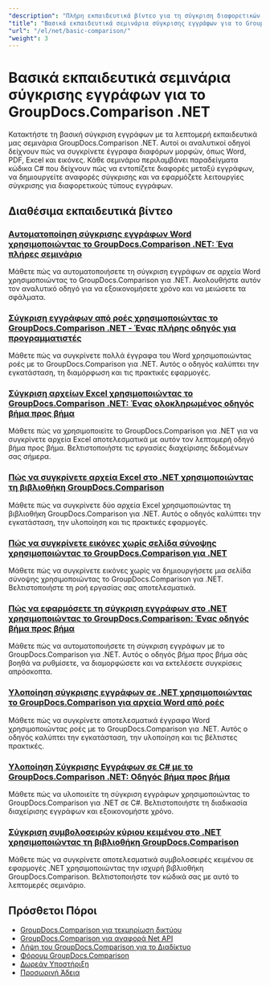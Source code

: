 ```yaml
---
"description": "Πλήρη εκπαιδευτικά βίντεο για τη σύγκριση διαφορετικών τύπων εγγράφων όπως Word, PDF, Excel, εικόνες και άλλα χρησιμοποιώντας το GroupDocs.Comparison για .NET."
"title": "Βασικά εκπαιδευτικά σεμινάρια σύγκρισης εγγράφων για το GroupDocs.Comparison .NET"
"url": "/el/net/basic-comparison/"
"weight": 3
---
```


# Βασικά εκπαιδευτικά σεμινάρια σύγκρισης εγγράφων για το GroupDocs.Comparison .NET

Κατακτήστε τη βασική σύγκριση εγγράφων με τα λεπτομερή εκπαιδευτικά μας σεμινάρια GroupDocs.Comparison .NET. Αυτοί οι αναλυτικοί οδηγοί δείχνουν πώς να συγκρίνετε έγγραφα διαφόρων μορφών, όπως Word, PDF, Excel και εικόνες. Κάθε σεμινάριο περιλαμβάνει παραδείγματα κώδικα C# που δείχνουν πώς να εντοπίζετε διαφορές μεταξύ εγγράφων, να δημιουργείτε αναφορές σύγκρισης και να εφαρμόζετε λειτουργίες σύγκρισης για διαφορετικούς τύπους εγγράφων.

## Διαθέσιμα εκπαιδευτικά βίντεο

### [Αυτοματοποίηση σύγκρισης εγγράφων Word χρησιμοποιώντας το GroupDocs.Comparison .NET: Ένα πλήρες σεμινάριο](./automate-word-compare-groupdocs-net-tutorial/)
Μάθετε πώς να αυτοματοποιήσετε τη σύγκριση εγγράφων σε αρχεία Word χρησιμοποιώντας το GroupDocs.Comparison για .NET. Ακολουθήστε αυτόν τον αναλυτικό οδηγό για να εξοικονομήσετε χρόνο και να μειώσετε τα σφάλματα.

### [Σύγκριση εγγράφων από ροές χρησιμοποιώντας το GroupDocs.Comparison .NET - Ένας πλήρης οδηγός για προγραμματιστές](./compare-documents-groupdocs-comparison-net/)
Μάθετε πώς να συγκρίνετε πολλά έγγραφα του Word χρησιμοποιώντας ροές με το GroupDocs.Comparison για .NET. Αυτός ο οδηγός καλύπτει την εγκατάσταση, τη διαμόρφωση και τις πρακτικές εφαρμογές.

### [Σύγκριση αρχείων Excel χρησιμοποιώντας το GroupDocs.Comparison .NET: Ένας ολοκληρωμένος οδηγός βήμα προς βήμα](./groupdocs-comparison-net-excel-files-step-by-step-guide/)
Μάθετε πώς να χρησιμοποιείτε το GroupDocs.Comparison για .NET για να συγκρίνετε αρχεία Excel αποτελεσματικά με αυτόν τον λεπτομερή οδηγό βήμα προς βήμα. Βελτιστοποιήστε τις εργασίες διαχείρισης δεδομένων σας σήμερα.

### [Πώς να συγκρίνετε αρχεία Excel στο .NET χρησιμοποιώντας τη βιβλιοθήκη GroupDocs.Comparison](./compare-excel-files-dotnet-groupdocs-comparison/)
Μάθετε πώς να συγκρίνετε δύο αρχεία Excel χρησιμοποιώντας τη βιβλιοθήκη GroupDocs.Comparison για .NET. Αυτός ο οδηγός καλύπτει την εγκατάσταση, την υλοποίηση και τις πρακτικές εφαρμογές.

### [Πώς να συγκρίνετε εικόνες χωρίς σελίδα σύνοψης χρησιμοποιώντας το GroupDocs.Comparison για .NET](./compare-images-without-summary-page-groupdocs-net/)
Μάθετε πώς να συγκρίνετε εικόνες χωρίς να δημιουργήσετε μια σελίδα σύνοψης χρησιμοποιώντας το GroupDocs.Comparison για .NET. Βελτιστοποιήστε τη ροή εργασίας σας αποτελεσματικά.

### [Πώς να εφαρμόσετε τη σύγκριση εγγράφων στο .NET χρησιμοποιώντας το GroupDocs.Comparison: Ένας οδηγός βήμα προς βήμα](./implement-document-comparison-groupdocs-net/)
Μάθετε πώς να αυτοματοποιήσετε τη σύγκριση εγγράφων με το GroupDocs.Comparison για .NET. Αυτός ο οδηγός βήμα προς βήμα σάς βοηθά να ρυθμίσετε, να διαμορφώσετε και να εκτελέσετε συγκρίσεις απρόσκοπτα.

### [Υλοποίηση σύγκρισης εγγράφων σε .NET χρησιμοποιώντας το GroupDocs.Comparison για αρχεία Word από ροές](./document-comparison-groupdocs-comparison-net-csharp/)
Μάθετε πώς να συγκρίνετε αποτελεσματικά έγγραφα Word χρησιμοποιώντας ροές με το GroupDocs.Comparison για .NET. Αυτός ο οδηγός καλύπτει την εγκατάσταση, την υλοποίηση και τις βέλτιστες πρακτικές.

### [Υλοποίηση Σύγκρισης Εγγράφων σε C# με το GroupDocs.Comparison .NET: Οδηγός βήμα προς βήμα](./groupdocs-comparison-net-document-comparison-csharp/)
Μάθετε πώς να υλοποιείτε τη σύγκριση εγγράφων χρησιμοποιώντας το GroupDocs.Comparison για .NET σε C#. Βελτιστοποιήστε τη διαδικασία διαχείρισης εγγράφων και εξοικονομήστε χρόνο.

### [Σύγκριση συμβολοσειρών κύριου κειμένου στο .NET χρησιμοποιώντας τη βιβλιοθήκη GroupDocs.Comparison](./groupdocs-comparison-net-text-string-compare/)
Μάθετε πώς να συγκρίνετε αποτελεσματικά συμβολοσειρές κειμένου σε εφαρμογές .NET χρησιμοποιώντας την ισχυρή βιβλιοθήκη GroupDocs.Comparison. Βελτιστοποιήστε τον κώδικά σας με αυτό το λεπτομερές σεμινάριο.

## Πρόσθετοι Πόροι

- [GroupDocs.Comparison για τεκμηρίωση δικτύου](https://docs.groupdocs.com/comparison/net/)
- [GroupDocs.Comparison για αναφορά Net API](https://reference.groupdocs.com/comparison/net/)
- [Λήψη του GroupDocs.Comparison για το Διαδίκτυο](https://releases.groupdocs.com/comparison/net/)
- [Φόρουμ GroupDocs.Comparison](https://forum.groupdocs.com/c/comparison)
- [Δωρεάν Υποστήριξη](https://forum.groupdocs.com/)
- [Προσωρινή Άδεια](https://purchase.groupdocs.com/temporary-license/)